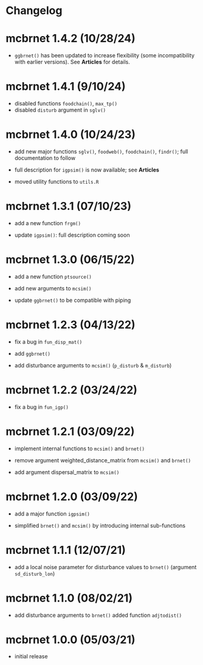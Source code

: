 Changelog
================

# mcbrnet 1.4.2 (10/28/24)

- `ggbrnet()` has been updated to increase flexibility (some
  incompatibility with earlier versions). See **Articles** for details.

# mcbrnet 1.4.1 (9/10/24)

- disabled functions `foodchain()`, `max_tp()`
- disabled `disturb` argument in `sglv()`

# mcbrnet 1.4.0 (10/24/23)

- add new major functions `sglv()`, `foodweb()`, `foodchain()`,
  `findr()`; full documentation to follow

- full description for `igpsim()` is now available; see **Articles**

- moved utility functions to `utils.R`

# mcbrnet 1.3.1 (07/10/23)

- add a new function `frgm()`

- update `igpsim()`: full description coming soon

# mcbrnet 1.3.0 (06/15/22)

- add a new function `ptsource()`

- add new arguments to `mcsim()`

- update `ggbrnet()` to be compatible with piping

# mcbrnet 1.2.3 (04/13/22)

- fix a bug in `fun_disp_mat()`

- add `ggbrnet()`

- add disturbance arguments to `mcsim()` (`p_disturb` & `m_disturb`)

# mcbrnet 1.2.2 (03/24/22)

- fix a bug in `fun_igp()`

# mcbrnet 1.2.1 (03/09/22)

- implement internal functions to `mcsim()` and `brnet()`

- remove argument weighted_distance_matrix from `mcsim()` and `brnet()`

- add argument dispersal_matrix to `mcsim()`

# mcbrnet 1.2.0 (03/09/22)

- add a major function `igpsim()`

- simplified `brnet()` and `mcsim()` by introducing internal
  sub-functions

# mcbrnet 1.1.1 (12/07/21)

- add a local noise parameter for disturbance values to `brnet()`
  (argument `sd_disturb_lon`)

# mcbrnet 1.1.0 (08/02/21)

- add disturbance arguments to `brnet()` added function `adjtodist()`

# mcbrnet 1.0.0 (05/03/21)

- initial release
